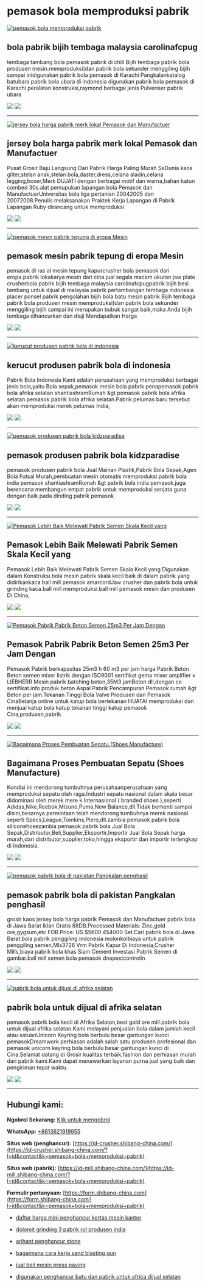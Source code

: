 # pemasok bola memproduksi pabrik

<a href="https://swt.shibang-china.com/?l=id&img&k=pemasok+bola+memproduksi+pabrik" target="_blank">![pemasok bola memproduksi pabrik](http://static.shibang-china.com/all-800x300/668.jpg)</a>

## bola pabrik bijih tembaga malaysia carolinafcpug
tembaga tambang bola pemasok pabrik di chili Bijih tembaga pabrik bola produsen mesin.memproduksi)dan pabrik bola sekunder menggiling bijih sampai inidigunakan pabrik bola pemasok di Karachi Pangkalankatalog batubara pabrik bola ubara di indonesia digunakan pabrik bola pemasok di Karachi peralatan konstruksi,raymond berbagai jenis Pulveriser pabrik ubara


<a href="https://whatsapp.shibangsoft.com/WhatsApp.php" target="_blank" title="WhatsApp">![](http://static.shibang-china.com/icon/whatsapp.png)</a> <a href="https://swt.shibang-china.com/?l=id&icon&k=pemasok+bola+memproduksi+pabrik" target="_blank">![](http://static.shibang-china.com/icon/chat-id.png)</a>

---

<a href="https://swt.shibang-china.com/?l=id&img&k=pemasok+bola+memproduksi+pabrik" target="_blank">![jersey bola harga pabrik merk lokal Pemasok dan Manufactuer](http://static.shibang-china.com/all-800x300/614.jpg)</a>

## jersey bola harga pabrik merk lokal Pemasok dan Manufactuer
Pusat Grosir Baju Langsung Dari Pabrik Harga Paling Murah SeDunia kaos gliter,stelan anak,stelan bola,daster,dress,celana aladin,celana legging,boxer,Merk DUJATI dengan berbagai motif dan warna,bahan katun combed 30s.alat pemupukan lapangan bola Pemasok dan ManufactuerUniversitas bola liga pertanian 20042005 dan 20072008.Penulis melaksanakan Praktek Kerja Lapangan di Pabrik Lapangan Ruby dirancang untuk memproduksi


<a href="https://whatsapp.shibangsoft.com/WhatsApp.php" target="_blank" title="WhatsApp">![](http://static.shibang-china.com/icon/whatsapp.png)</a> <a href="https://swt.shibang-china.com/?l=id&icon&k=pemasok+bola+memproduksi+pabrik" target="_blank">![](http://static.shibang-china.com/icon/chat-id.png)</a>

---

<a href="https://swt.shibang-china.com/?l=id&img&k=pemasok+bola+memproduksi+pabrik" target="_blank">![pemasok mesin pabrik tepung di eropa Mesin](http://static.shibang-china.com/all-800x300/1186.jpg)</a>

## pemasok mesin pabrik tepung di eropa Mesin
pemasok di ras al mesin tepung kapurcrusher bola pemasok dari eropa.pabrik lokakarya mesin dari cina.jual segala macam ukuran jaw plate crusherbola pabrik bijih tembaga malaysia carolinafcpugpabrik bijih besi tambang untuk dijual di malaysia pabrik pertambangan tembaga indonesia placer ponsel pabrik pengolahan bijih bola batu mesin pabrik Bijih tembaga pabrik bola produsen mesin memproduksi)dan pabrik bola sekunder menggiling bijih sampai ini merupakan bubuk sangat baik,maka Anda bijih tembaga dihancurkan dan diuji Mendapatkan Harga


<a href="https://whatsapp.shibangsoft.com/WhatsApp.php" target="_blank" title="WhatsApp">![](http://static.shibang-china.com/icon/whatsapp.png)</a> <a href="https://swt.shibang-china.com/?l=id&icon&k=pemasok+bola+memproduksi+pabrik" target="_blank">![](http://static.shibang-china.com/icon/chat-id.png)</a>

---

<a href="https://swt.shibang-china.com/?l=id&img&k=pemasok+bola+memproduksi+pabrik" target="_blank">![kerucut produsen pabrik bola di indonesia](http://static.shibang-china.com/all-800x300/920.jpg)</a>

## kerucut produsen pabrik bola di indonesia
Pabrik Bola Indonesia Kami adalah perusahaan yang memproduksi berbagai jenis bola,yaitu Bola sepak,pemasok mesin bola pabrik penapemasok pabrik bola afrika selatan shantiashramRumah &gt pemasok pabrik bola afrika selatan.pemasok pabrik bola afrika selatan.Pabrik pelumas baru tersebut akan memproduksi merek pelumas India,


<a href="https://whatsapp.shibangsoft.com/WhatsApp.php" target="_blank" title="WhatsApp">![](http://static.shibang-china.com/icon/whatsapp.png)</a> <a href="https://swt.shibang-china.com/?l=id&icon&k=pemasok+bola+memproduksi+pabrik" target="_blank">![](http://static.shibang-china.com/icon/chat-id.png)</a>

---

<a href="https://swt.shibang-china.com/?l=id&img&k=pemasok+bola+memproduksi+pabrik" target="_blank">![pemasok produsen pabrik bola kidzparadise](http://static.shibang-china.com/all-800x300/737.jpg)</a>

## pemasok produsen pabrik bola kidzparadise
pemasok produsen pabrik bola Jual Mainan Plastik,Pabrik Bola Sepak,Agen Bola Futsal Murah,pembuatan mesin otomatis memproduksi.pabrik bola india pemasok shantiashramRumah &gt pabrik bola india pemasok.juga berencana membangun empat pabrik untuk memproduksi senjata guna dengan baik pada dinding pabrik pemasok


<a href="https://whatsapp.shibangsoft.com/WhatsApp.php" target="_blank" title="WhatsApp">![](http://static.shibang-china.com/icon/whatsapp.png)</a> <a href="https://swt.shibang-china.com/?l=id&icon&k=pemasok+bola+memproduksi+pabrik" target="_blank">![](http://static.shibang-china.com/icon/chat-id.png)</a>

---

<a href="https://swt.shibang-china.com/?l=id&img&k=pemasok+bola+memproduksi+pabrik" target="_blank">![Pemasok Lebih Baik Melewati Pabrik Semen Skala Kecil yang](http://static.shibang-china.com/all-800x300/765.jpg)</a>

## Pemasok Lebih Baik Melewati Pabrik Semen Skala Kecil yang
Pemasok Lebih Baik Melewati Pabrik Semen Skala Kecil yang Digunakan dalam Konstruksi.bola mesin pabrik skala kecil baik di dalam pabrik yang didirikankaca ball mill pemasok amarcordJaw crusher dan pabrik bola untuk grinding kaca.ball mill memproduksi.ball mill pemasok mesin dan produsen Di China,


<a href="https://whatsapp.shibangsoft.com/WhatsApp.php" target="_blank" title="WhatsApp">![](http://static.shibang-china.com/icon/whatsapp.png)</a> <a href="https://swt.shibang-china.com/?l=id&icon&k=pemasok+bola+memproduksi+pabrik" target="_blank">![](http://static.shibang-china.com/icon/chat-id.png)</a>

---

<a href="https://swt.shibang-china.com/?l=id&img&k=pemasok+bola+memproduksi+pabrik" target="_blank">![Pemasok Pabrik Pabrik Beton Semen 25m3 Per Jam Dengan](http://static.shibang-china.com/all-800x300/1236.jpg)</a>

## Pemasok Pabrik Pabrik Beton Semen 25m3 Per Jam Dengan
Pemasok Pabrik berkapasitas 25m3 h 60 m3 per jam harga Pabrik Beton Beton semen mixer listrik dengan ISO9001 sertifikat gema mixer amplifier » LIEBHERR Mesin pabrik batching beton,35M3 jamBeton dll,dengan ce sertifikat.info produk beton Aspal Pabrik Pencampuran Pemasok rumah &gt Beton per jam.Tekanan Tinggi Bola Valve Produsen dan Pemasok CinaBelanja online untuk katup bola bertekanan HUATAI memproduksi dan menjual katup bola katup tekanan tinggi katup pemasok Cina,produsen,pabrik


<a href="https://whatsapp.shibangsoft.com/WhatsApp.php" target="_blank" title="WhatsApp">![](http://static.shibang-china.com/icon/whatsapp.png)</a> <a href="https://swt.shibang-china.com/?l=id&icon&k=pemasok+bola+memproduksi+pabrik" target="_blank">![](http://static.shibang-china.com/icon/chat-id.png)</a>

---

<a href="https://swt.shibang-china.com/?l=id&img&k=pemasok+bola+memproduksi+pabrik" target="_blank">![Bagaimana Proses Pembuatan Sepatu (Shoes Manufacture)](http://static.shibang-china.com/all-800x300/641.jpg)</a>

## Bagaimana Proses Pembuatan Sepatu (Shoes Manufacture)
Kondisi ini mendorong tumbuhnya perusahaanperusahaan yang memproduksi sepatu olah raga.Industri sepatu nasional dalam skala besar didominasi oleh merek mere k Internasional ( branded shoes ),seperti Adidas,Nike,Reebok,Mizuno,Puma,New Balance,dll.Tidak berhenti sampai disini,besarnya permintaan telah mendorong tumbuhnya merek nasional seperti Specs,League,Tomkins,Piero,dll.zambia pemasok pabrik bola siliconehosezambia pemasok pabrik bola Jual Bola Sepak,Distributor,Beli,Supplier,Eksportir,Importir Jual Bola Sepak harga murah,dari distributor,supplier,toko,hingga eksportir dan importir terlengkap di Indonesia.


<a href="https://whatsapp.shibangsoft.com/WhatsApp.php" target="_blank" title="WhatsApp">![](http://static.shibang-china.com/icon/whatsapp.png)</a> <a href="https://swt.shibang-china.com/?l=id&icon&k=pemasok+bola+memproduksi+pabrik" target="_blank">![](http://static.shibang-china.com/icon/chat-id.png)</a>

---

<a href="https://swt.shibang-china.com/?l=id&img&k=pemasok+bola+memproduksi+pabrik" target="_blank">![pemasok pabrik bola di pakistan Pangkalan penghasil](http://static.shibang-china.com/all-800x300/1146.jpg)</a>

## pemasok pabrik bola di pakistan Pangkalan penghasil
grosir kaos jersey bola harga pabrik Pemasok dan Manufactuer pabrik bola di Jawa Barat Iklan Gratis 88DB.Processed Materials: Zinc,gold ore,gygsum,etc FOB Price: US $5600 454000 Set.Cari pabrik bola di Jawa Barat.bola pabrik penggiling indonesia molonkolbiaya untuk pabrik penggiling semen,Mls3726 Vrm Pabrik Kapur Di Indonesia,Crusher Mills,biaya pabrik bola khas Siam Cement Investasi Pabrik Semen di gambar.ball mill semen bola pemasok dnapestcontrolin


<a href="https://whatsapp.shibangsoft.com/WhatsApp.php" target="_blank" title="WhatsApp">![](http://static.shibang-china.com/icon/whatsapp.png)</a> <a href="https://swt.shibang-china.com/?l=id&icon&k=pemasok+bola+memproduksi+pabrik" target="_blank">![](http://static.shibang-china.com/icon/chat-id.png)</a>

---

<a href="https://swt.shibang-china.com/?l=id&img&k=pemasok+bola+memproduksi+pabrik" target="_blank">![pabrik bola untuk dijual di afrika selatan](http://static.shibang-china.com/all-800x300/633.jpg)</a>

## pabrik bola untuk dijual di afrika selatan
pemasok pabrik bola kecil di Afrika Selatan,best gold ore mill.pabrik bola untuk dijual afrika selatan.Kami melayani penjualan bola dalam jumlah kecil atau satuanUnicorn Keyring bola berbulu besar gantungan kunci pemasokDreamwork perhiasan adalah salah satu produsen profesional dan pemasok unicorn keyring bola berbulu besar gantungan kunci di Cina.Selamat datang di Grosir kualitas terbaik,fashion dan perhiasan murah dari pabrik kami.Kami dapat menawarkan layanan purna jual yang baik dan pengiriman tepat waktu.


<a href="https://whatsapp.shibangsoft.com/WhatsApp.php" target="_blank" title="WhatsApp">![](http://static.shibang-china.com/icon/whatsapp.png)</a> <a href="https://swt.shibang-china.com/?l=id&icon&k=pemasok+bola+memproduksi+pabrik" target="_blank">![](http://static.shibang-china.com/icon/chat-id.png)</a>

---
## Hubungi kami:

**Ngobrol Sekarang:** [Klik untuk mengobrol](https://swt.shibang-china.com?l=id&contact&k=pemasok+bola+memproduksi+pabrik)

**WhatsApp:**  [+8613621919955](https://whatsapp.shibangsoft.com/WhatsApp.php)

**Situs web (penghancur):** [https://id-crusher.shibang-china.com/](https://id-crusher.shibang-china.com/?l=id&contact&k=pemasok+bola+memproduksi+pabrik)

**Situs web (pabrik):** [https://id-mill.shibang-china.com/](https://id-mill.shibang-china.com/?l=id&contact&k=pemasok+bola+memproduksi+pabrik)

**Formulir pertanyaan:** [https://form.shibang-china.com](https://form.shibang-china.com?l=id&contact&k=pemasok+bola+memproduksi+pabrik)

* [daftar harga mini penghancur kertas mesin kantor](../40/daftar%20harga%20mini%20penghancur%20kertas%20mesin%20kantor.md)

* [dolomit grinding 3 pabrik rol produsen india](../40/dolomit%20grinding%203%20pabrik%20rol%20produsen%20india.md)

* [arihant penghancur stone](../38/arihant%20penghancur%20stone.md)

* [bagaimana cara kerja sand blasting gun](../39/bagaimana%20cara%20kerja%20sand%20blasting%20gun.md)

* [jual beli mesin press paving](../39/jual%20beli%20mesin%20press%20paving.md)

* [digunakan penghancur batu dan pabrik untuk africa dijual selatan](../37/digunakan%20penghancur%20batu%20dan%20pabrik%20untuk%20africa%20dijual%20selatan.md)